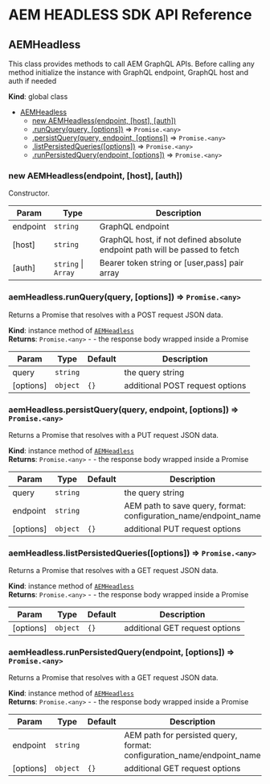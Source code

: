 <!--
Copyright 2021 Adobe. All rights reserved.
This file is licensed to you under the Apache License, Version 2.0 (the "License");
you may not use this file except in compliance with the License. You may obtain a copy
of the License at http://www.apache.org/licenses/LICENSE-2.0

Unless required by applicable law or agreed to in writing, software distributed under
the License is distributed on an "AS IS" BASIS, WITHOUT WARRANTIES OR REPRESENTATIONS
OF ANY KIND, either express or implied. See the License for the specific language
governing permissions and limitations under the License.
-->
# AEM HEADLESS SDK API Reference

<a name="AEMHeadless"></a>

## AEMHeadless
This class provides methods to call AEM GraphQL APIs.
Before calling any method initialize the instance
with GraphQL endpoint, GraphQL host and auth if needed

**Kind**: global class  

* [AEMHeadless](#AEMHeadless)
    * [new AEMHeadless(endpoint, [host], [auth])](#new_AEMHeadless_new)
    * [.runQuery(query, [options])](#AEMHeadless+runQuery) ⇒ <code>Promise.&lt;any&gt;</code>
    * [.persistQuery(query, endpoint, [options])](#AEMHeadless+persistQuery) ⇒ <code>Promise.&lt;any&gt;</code>
    * [.listPersistedQueries([options])](#AEMHeadless+listPersistedQueries) ⇒ <code>Promise.&lt;any&gt;</code>
    * [.runPersistedQuery(endpoint, [options])](#AEMHeadless+runPersistedQuery) ⇒ <code>Promise.&lt;any&gt;</code>

<a name="new_AEMHeadless_new"></a>

### new AEMHeadless(endpoint, [host], [auth])
Constructor.


| Param | Type | Description |
| --- | --- | --- |
| endpoint | <code>string</code> | GraphQL endpoint |
| [host] | <code>string</code> | GraphQL host, if not defined absolute endpoint path will be passed to fetch |
| [auth] | <code>string</code> \| <code>Array</code> | Bearer token string or [user,pass] pair array |

<a name="AEMHeadless+runQuery"></a>

### aemHeadless.runQuery(query, [options]) ⇒ <code>Promise.&lt;any&gt;</code>
Returns a Promise that resolves with a POST request JSON data.

**Kind**: instance method of [<code>AEMHeadless</code>](#AEMHeadless)  
**Returns**: <code>Promise.&lt;any&gt;</code> - - the response body wrapped inside a Promise  

| Param | Type | Default | Description |
| --- | --- | --- | --- |
| query | <code>string</code> |  | the query string |
| [options] | <code>object</code> | <code>{}</code> | additional POST request options |

<a name="AEMHeadless+persistQuery"></a>

### aemHeadless.persistQuery(query, endpoint, [options]) ⇒ <code>Promise.&lt;any&gt;</code>
Returns a Promise that resolves with a PUT request JSON data.

**Kind**: instance method of [<code>AEMHeadless</code>](#AEMHeadless)  
**Returns**: <code>Promise.&lt;any&gt;</code> - - the response body wrapped inside a Promise  

| Param | Type | Default | Description |
| --- | --- | --- | --- |
| query | <code>string</code> |  | the query string |
| endpoint | <code>string</code> |  | AEM path to save query, format: configuration_name/endpoint_name |
| [options] | <code>object</code> | <code>{}</code> | additional PUT request options |

<a name="AEMHeadless+listPersistedQueries"></a>

### aemHeadless.listPersistedQueries([options]) ⇒ <code>Promise.&lt;any&gt;</code>
Returns a Promise that resolves with a GET request JSON data.

**Kind**: instance method of [<code>AEMHeadless</code>](#AEMHeadless)  
**Returns**: <code>Promise.&lt;any&gt;</code> - - the response body wrapped inside a Promise  

| Param | Type | Default | Description |
| --- | --- | --- | --- |
| [options] | <code>object</code> | <code>{}</code> | additional GET request options |

<a name="AEMHeadless+runPersistedQuery"></a>

### aemHeadless.runPersistedQuery(endpoint, [options]) ⇒ <code>Promise.&lt;any&gt;</code>
Returns a Promise that resolves with a GET request JSON data.

**Kind**: instance method of [<code>AEMHeadless</code>](#AEMHeadless)  
**Returns**: <code>Promise.&lt;any&gt;</code> - - the response body wrapped inside a Promise  

| Param | Type | Default | Description |
| --- | --- | --- | --- |
| endpoint | <code>string</code> |  | AEM path for persisted query, format: configuration_name/endpoint_name |
| [options] | <code>object</code> | <code>{}</code> | additional GET request options |


